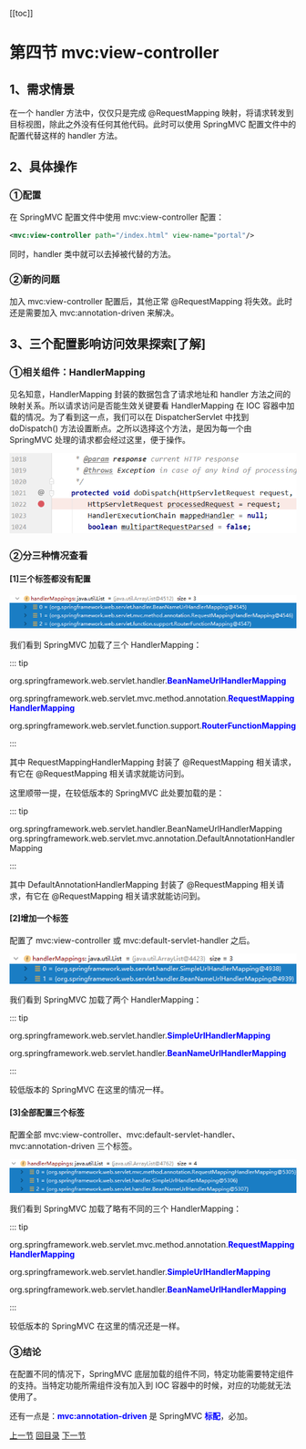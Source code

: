 [[toc]]

# 第四节 mvc:view-controller

## 1、需求情景

在一个 handler 方法中，仅仅只是完成 @RequestMapping 映射，将请求转发到目标视图，除此之外没有任何其他代码。此时可以使用 SpringMVC 配置文件中的配置代替这样的 handler 方法。



## 2、具体操作

### ①配置

在 SpringMVC 配置文件中使用 mvc:view-controller 配置：

```xml
<mvc:view-controller path="/index.html" view-name="portal"/>
```



同时，handler 类中就可以去掉被代替的方法。



### ②新的问题

加入 mvc:view-controller 配置后，其他正常 @RequestMapping 将失效。此时还是需要加入 mvc:annotation-driven 来解决。



## 3、三个配置影响访问效果探索[了解]

### ①相关组件：HandlerMapping

见名知意，HandlerMapping 封装的数据包含了请求地址和 handler 方法之间的映射关系。所以请求访问是否能生效关键要看 HandlerMapping 在 IOC 容器中加载的情况。为了看到这一点，我们可以在 DispatcherServlet 中找到 doDispatch() 方法设置断点。之所以选择这个方法，是因为每一个由 SpringMVC 处理的请求都会经过这里，便于操作。

![./images](./images/img017.png)



### ②分三种情况查看

#### [1]三个标签都没有配置

![./images](./images/img018.png)

我们看到 SpringMVC 加载了三个 HandlerMapping：

::: tip

org.springframework.web.servlet.handler.<span style="color:blue;font-weight:bold;">BeanNameUrlHandlerMapping</span>

org.springframework.web.servlet.mvc.method.annotation.<span style="color:blue;font-weight:bold;">RequestMappingHandlerMapping</span>

org.springframework.web.servlet.function.support.<span style="color:blue;font-weight:bold;">RouterFunctionMapping</span>

:::

其中 RequestMappingHandlerMapping 封装了 @RequestMapping 相关请求，有它在 @RequestMapping 相关请求就能访问到。



这里顺带一提，在较低版本的 SpringMVC 此处要加载的是：

::: tip

org.springframework.web.servlet.handler.BeanNameUrlHandlerMapping
org.springframework.web.servlet.mvc.annotation.DefaultAnnotationHandlerMapping

:::

其中 DefaultAnnotationHandlerMapping 封装了 @RequestMapping 相关请求，有它在 @RequestMapping 相关请求就能访问到。



#### [2]增加一个标签

配置了 mvc:view-controller 或 mvc:default-servlet-handler 之后。

![./images](./images/img019.png)

我们看到 SpringMVC 加载了两个 HandlerMapping：

::: tip

org.springframework.web.servlet.handler.<span style="color:blue;font-weight:bold;">SimpleUrlHandlerMapping</span>

org.springframework.web.servlet.handler.<span style="color:blue;font-weight:bold;">BeanNameUrlHandlerMapping</span>

:::



较低版本的 SpringMVC 在这里的情况一样。



#### [3]全部配置三个标签

配置全部 mvc:view-controller、mvc:default-servlet-handler、mvc:annotation-driven 三个标签。

![./images](./images/img020.png)

我们看到 SpringMVC 加载了略有不同的三个 HandlerMapping：

::: tip

org.springframework.web.servlet.mvc.method.annotation.<span style="color:blue;font-weight:bold;">RequestMappingHandlerMapping</span>

org.springframework.web.servlet.handler.<span style="color:blue;font-weight:bold;">SimpleUrlHandlerMapping</span>

org.springframework.web.servlet.handler.<span style="color:blue;font-weight:bold;">BeanNameUrlHandlerMapping</span>

:::



较低版本的 SpringMVC 在这里的情况还是一样。



### ③结论

在配置不同的情况下，SpringMVC 底层加载的组件不同，特定功能需要特定组件的支持。当特定功能所需组件没有加入到 IOC 容器中的时候，对应的功能就无法使用了。

还有一点是：<span style="color:blue;font-weight:bold;">mvc:annotation-driven</span> 是 SpringMVC <span style="color:blue;font-weight:bold;">标配</span>，必加。



[上一节](verse03.html) [回目录](index.html) [下一节](verse05.html)